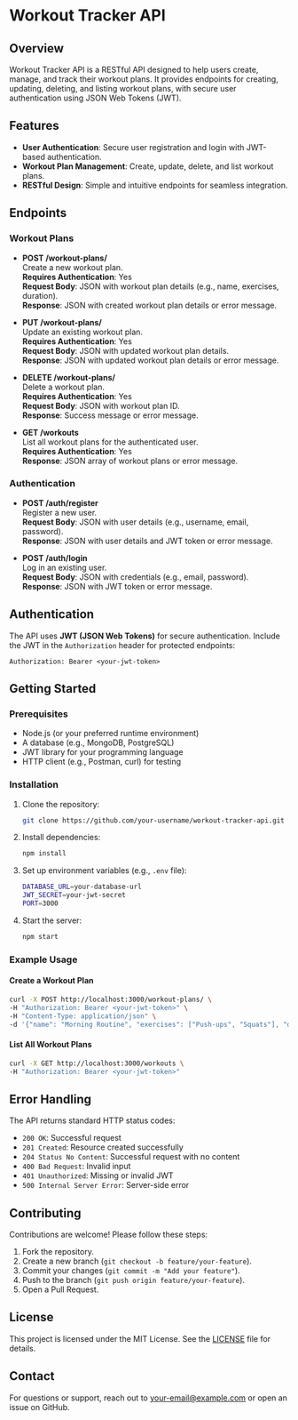 
# Workout Tracker API

## Overview
Workout Tracker API is a RESTful API designed to help users create, manage, and track their workout plans. It provides endpoints for creating, updating, deleting, and listing workout plans, with secure user authentication using JSON Web Tokens (JWT).

## Features
- **User Authentication**: Secure user registration and login with JWT-based authentication.
- **Workout Plan Management**: Create, update, delete, and list workout plans.
- **RESTful Design**: Simple and intuitive endpoints for seamless integration.

## Endpoints

### Workout Plans
- **POST /workout-plans/**  
  Create a new workout plan.  
  **Requires Authentication**: Yes  
  **Request Body**: JSON with workout plan details (e.g., name, exercises, duration).  
  **Response**: JSON with created workout plan details or error message.

- **PUT /workout-plans/**  
  Update an existing workout plan.  
  **Requires Authentication**: Yes  
  **Request Body**: JSON with updated workout plan details.  
  **Response**: JSON with updated workout plan details or error message.

- **DELETE /workout-plans/**  
  Delete a workout plan.  
  **Requires Authentication**: Yes  
  **Request Body**: JSON with workout plan ID.  
  **Response**: Success message or error message.

- **GET /workouts**  
  List all workout plans for the authenticated user.  
  **Requires Authentication**: Yes  
  **Response**: JSON array of workout plans or error message.

### Authentication
- **POST /auth/register**  
  Register a new user.  
  **Request Body**: JSON with user details (e.g., username, email, password).  
  **Response**: JSON with user details and JWT token or error message.

- **POST /auth/login**  
  Log in an existing user.  
  **Request Body**: JSON with credentials (e.g., email, password).  
  **Response**: JSON with JWT token or error message.

## Authentication
The API uses **JWT (JSON Web Tokens)** for secure authentication. Include the JWT in the `Authorization` header for protected endpoints:  
```
Authorization: Bearer <your-jwt-token>
```

## Getting Started

### Prerequisites
- Node.js (or your preferred runtime environment)
- A database (e.g., MongoDB, PostgreSQL)
- JWT library for your programming language
- HTTP client (e.g., Postman, curl) for testing

### Installation
1. Clone the repository:
   ```bash
   git clone https://github.com/your-username/workout-tracker-api.git
   ```
2. Install dependencies:
   ```bash
   npm install
   ```
3. Set up environment variables (e.g., `.env` file):
   ```bash
   DATABASE_URL=your-database-url
   JWT_SECRET=your-jwt-secret
   PORT=3000
   ```
4. Start the server:
   ```bash
   npm start
   ```

### Example Usage
#### Create a Workout Plan
```bash
curl -X POST http://localhost:3000/workout-plans/ \
-H "Authorization: Bearer <your-jwt-token>" \
-H "Content-Type: application/json" \
-d '{"name": "Morning Routine", "exercises": ["Push-ups", "Squats"], "duration": 30}'
```

#### List All Workout Plans
```bash
curl -X GET http://localhost:3000/workouts \
-H "Authorization: Bearer <your-jwt-token>"
```

## Error Handling
The API returns standard HTTP status codes:
- `200 OK`: Successful request
- `201 Created`: Resource created successfully
- `204 Status No Content`: Successful request with no content
- `400 Bad Request`: Invalid input
- `401 Unauthorized`: Missing or invalid JWT
- `500 Internal Server Error`: Server-side error

## Contributing
Contributions are welcome! Please follow these steps:
1. Fork the repository.
2. Create a new branch (`git checkout -b feature/your-feature`).
3. Commit your changes (`git commit -m "Add your feature"`).
4. Push to the branch (`git push origin feature/your-feature`).
5. Open a Pull Request.

## License
This project is licensed under the MIT License. See the [LICENSE](LICENSE) file for details.

## Contact
For questions or support, reach out to [your-email@example.com](mailto:your-email@example.com) or open an issue on GitHub.

